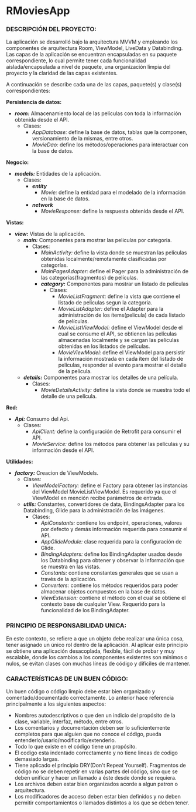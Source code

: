 # RMoviesApp

### DESCRIPCIÓN DEL PROYECTO:

La aplicación se desarrolló bajo la arquitectura MVVM y empleando los componentes de arquitectura Room, ViewModel, LiveData y Databinding. Las capas de la aplicación se encuentran encapsuladas en su paquete correspondiente, lo cual permite tener cada funcionalidad aislada/encapsulada a nivel de paquete, una organización limpia del proyecto y la claridad de las capas existentes.

A continuación se describe cada una de las capas, paquete(s) y clase(s) correspondientes:

**Persistencia de datos:**
- **_room:_** Almacenamiento local de las películas con toda la información obtenida desde el API.
  - Clases:
    - *AppDatabase:* define la base de datos, tablas que la componen, versionamiento de la mismas, entre otros.
    - *MovieDao:* define los métodos/operaciones para interactuar con la base de datos.

**Negocio:**
- **_models:_** Entidades de la aplicación.
  - Clases:
    - **_entity_**
      - *Movie:* define la entidad para el modelado de la información en la base de datos.
    - **_network_**
      - *MovieResponse:* define la respuesta obtenida desde el API.

**Vistas:**
- **_view:_** Vistas de la aplicación.
  - **_main:_** Componentes para mostrar las peliculas por categoria.
    - Clases:
      - *MainActivity:* define la vista donde se muestran las películas obtenidas localmente/remotamente clasificadas por categorías.
      - *MainPagerAdapter:* define el Pager para la administración de las categorías(fragmentos) de películas.
      - **_category:_** Componentes para mostrar un listado de peliculas
        - Clases:
          - *MovieListFragment:* define la vista que contiene el listado de peliculas segun la categoria.
          - *MovieListAdapter:* define el Adapter para la administración de los ítems(pelicula) de cada listado de películas.
          - *MovieListViewModel:* define el ViewModel desde el cual se consume el API, se obtienen las películas almacenadas localmente y se cargan las películas obtenidas en los listados de películas.
          - *MovieViewModel:* define el ViewModel para persistir la información mostrada en cada ítem del listado de películas, responder al evento para mostrar el detalle de la película.
  - **_details:_** Componentes para mostrar los detalles de una película.
    - Clases:
      - *MovieDetailsActivity:* define la vista donde se muestra todo el detalle de una película.

**Red:**
- **_Api:_** Consumo del Api.
  - Clases:
    - *ApiClient:* define la configuración de Retrofit para consumir el API.
    - *MovieService:* define los métodos para obtener las películas y su información desde el API.

**Utilidades:**
- **_factory:_** Creacion de ViewModels.
  - Clases:
    - *ViewModelFactory:* define el Factory para obtener las instancias del ViewModel MovieListViewModel. Es requerido ya que el ViewModel en mención recibe parámetros de entrada.
  - **_utils:_** Constantes, convertidores de data, BindingsAdapter para los Databinding, Glide para la administración de las imágenes.
    - Clases:
      - *ApiConstants:* contiene los endpoint, operaciones, valores por defecto y demás información requerida para consumir el API.
      - *AppGlideModule:* clase requerida para la configuración de Glide.
      - *BindingAdapters:* define los BindingAdapter usados desde los Databinding para obtener y observar la información que se muestra en las vistas.
      - *Constants:* contiene constantes generales que se usan a través de la aplicación.
      - *Converters:* contiene los métodos requeridos para poder almacenar objetos compuestos en la base de datos.
      - *ViewExtension:* contiene el método con el cual se obtiene el contexto base de cualquier View. Requerido para la funcionalidad de los BindingAdapter.



### PRINCIPIO DE RESPONSABILIDAD UNICA:

En este contexto, se refiere a que un objeto debe realizar una única cosa, tener asignado un único rol dentro de la aplicación.
Al aplicar este principio se obtiene una aplicación desacoplada, flexible, fácil de probar y muy escalable, donde los cambios a los componentes existentes son mínimos o nulos, se evitan clases con muchas líneas de código y difíciles de mantener.



### CARACTERÍSTICAS DE UN BUEN CÓDIGO:

Un buen código o código limpio debe estar bien organizado y comentado/documentado correctamente. Lo anterior hace referencia principalmente a los siguientes aspectos:

- Nombres autodescriptivos o que den un indicio del propósito de la clase, variable, interfaz, método, entre otros.
- Los comentarios y documentación deben ser lo suficientemente completos para que alguien que no conoce el código, pueda entenderlo/usarlo/modificarlo/extenderlo.
- Todo lo que existe en el código tiene un propósito.
- El codigo esta indentado correctamente y no tiene lineas de codigo demasiado largas.
- Tiene aplicado el principio DRY(Don't Repeat Yourself). Fragmentos de código no se deben repetir en varias partes del código, sino que se deben unificar y hacer un llamado a éste desde donde se requiera.
- Los archivos deben estar bien organizados acorde a algun patron o arquitectura.
- Los modificadores de acceso deben estar bien definidos y no deben permitir comportamientos o llamados distintos a los que se deben tener.
